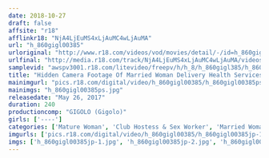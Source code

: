 ```yaml
---
date: 2018-10-27
draft: false
affsite: "r18"
afflinkr18: "NjA4LjEuMS4xLjAuMC4wLjAuMA"
url: "h_860gigl00385"
urloriginal: "http://www.r18.com/videos/vod/movies/detail/-/id=h_860gigl00385"
urlfinal: "http://media.r18.com/track/NjA4LjEuMS4xLjAuMC4wLjAuMA/videos/vod/movies/detail/-/id=h_860gigl00385"
samplevid: "awspv3001.r18.com/litevideo/freepv/h/h_8/h_860gigl385/h_860gigl385_dmb_w.mp4"
title: "Hidden Camera Footage Of Married Woman Delivery Health Services 9 Ladies vol. 2"
mainimgurl: "pics.r18.com/digital/video/h_860gigl00385/h_860gigl00385ps.jpg"
mainimgs: "h_860gigl00385ps.jpg"
releasedate: "May 26, 2017"
duration: 240
productioncomp: "GIGOLO (Gigolo)"
girls: ['----']
categories: ['Mature Woman', 'Club Hostess & Sex Worker', 'Married Woman', 'Voyeur', 'Amateur', 'Over 4 Hours', 'Hi-Def']
imgurls: ['pics.r18.com/digital/video/h_860gigl00385/h_860gigl00385jp-1.jpg', 'pics.r18.com/digital/video/h_860gigl00385/h_860gigl00385jp-2.jpg', 'pics.r18.com/digital/video/h_860gigl00385/h_860gigl00385jp-3.jpg', 'pics.r18.com/digital/video/h_860gigl00385/h_860gigl00385jp-4.jpg', 'pics.r18.com/digital/video/h_860gigl00385/h_860gigl00385jp-5.jpg', 'pics.r18.com/digital/video/h_860gigl00385/h_860gigl00385jp-6.jpg', 'pics.r18.com/digital/video/h_860gigl00385/h_860gigl00385jp-7.jpg', 'pics.r18.com/digital/video/h_860gigl00385/h_860gigl00385jp-8.jpg', 'pics.r18.com/digital/video/h_860gigl00385/h_860gigl00385jp-9.jpg', 'pics.r18.com/digital/video/h_860gigl00385/h_860gigl00385jp-10.jpg', 'pics.r18.com/digital/video/h_860gigl00385/h_860gigl00385jp-11.jpg', 'pics.r18.com/digital/video/h_860gigl00385/h_860gigl00385jp-12.jpg', 'pics.r18.com/digital/video/h_860gigl00385/h_860gigl00385jp-13.jpg', 'pics.r18.com/digital/video/h_860gigl00385/h_860gigl00385jp-14.jpg', 'pics.r18.com/digital/video/h_860gigl00385/h_860gigl00385jp-15.jpg', 'pics.r18.com/digital/video/h_860gigl00385/h_860gigl00385jp-16.jpg', 'pics.r18.com/digital/video/h_860gigl00385/h_860gigl00385jp-17.jpg', 'pics.r18.com/digital/video/h_860gigl00385/h_860gigl00385jp-18.jpg', 'pics.r18.com/digital/video/h_860gigl00385/h_860gigl00385jp-19.jpg', 'pics.r18.com/digital/video/h_860gigl00385/h_860gigl00385jp-20.jpg']
imgs: ['h_860gigl00385jp-1.jpg', 'h_860gigl00385jp-2.jpg', 'h_860gigl00385jp-3.jpg', 'h_860gigl00385jp-4.jpg', 'h_860gigl00385jp-5.jpg', 'h_860gigl00385jp-6.jpg', 'h_860gigl00385jp-7.jpg', 'h_860gigl00385jp-8.jpg', 'h_860gigl00385jp-9.jpg', 'h_860gigl00385jp-10.jpg', 'h_860gigl00385jp-11.jpg', 'h_860gigl00385jp-12.jpg', 'h_860gigl00385jp-13.jpg', 'h_860gigl00385jp-14.jpg', 'h_860gigl00385jp-15.jpg', 'h_860gigl00385jp-16.jpg', 'h_860gigl00385jp-17.jpg', 'h_860gigl00385jp-18.jpg', 'h_860gigl00385jp-19.jpg', 'h_860gigl00385jp-20.jpg']
---
```

